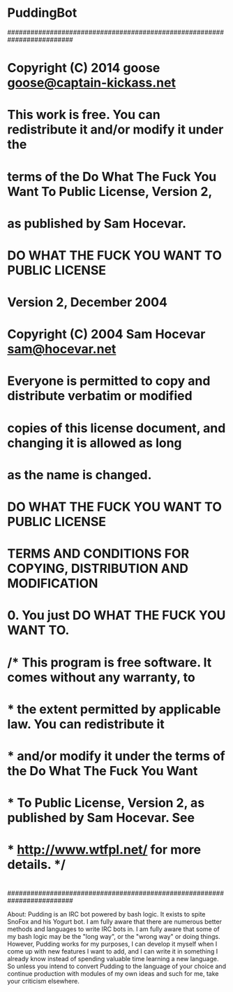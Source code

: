 PuddingBot
==========

#########################################################################
#                                                                       #
# Copyright (C) 2014 goose <goose@captain-kickass.net>                  #
# This work is free. You can redistribute it and/or modify it under the #
# terms of the Do What The Fuck You Want To Public License, Version 2,  #
# as published by Sam Hocevar.                                          #
#                                                                       #
#             DO WHAT THE FUCK YOU WANT TO PUBLIC LICENSE               #
#                     Version 2, December 2004                          #
#                                                                       #
#  Copyright (C) 2004 Sam Hocevar <sam@hocevar.net>                     #
#                                                                       #
#  Everyone is permitted to copy and distribute verbatim or modified    #
#  copies of this license document, and changing it is allowed as long  #
#  as the name is changed.                                              #
#                                                                       #
#             DO WHAT THE FUCK YOU WANT TO PUBLIC LICENSE               #
#    TERMS AND CONDITIONS FOR COPYING, DISTRIBUTION AND MODIFICATION    #
#                                                                       #
#   0. You just DO WHAT THE FUCK YOU WANT TO.                           #
#                                                                       #
# /* This program is free software. It comes without any warranty, to   #
#  * the extent permitted by applicable law. You can redistribute it    #
#  * and/or modify it under the terms of the Do What The Fuck You Want  #
#  * To Public License, Version 2, as published by Sam Hocevar. See     #
#  * http://www.wtfpl.net/ for more details. */                         #
#                                                                       #
#########################################################################

About:
Pudding is an IRC bot powered by bash logic. It exists to spite SnoFox and his Yogurt bot. I am fully aware that there are numerous better methods and languages to write IRC bots in. I am fully aware that some of my bash logic may be the "long way", or the "wrong way" or doing things. However, Pudding works for my purposes, I can develop it myself when I come up with new features I want to add, and I can write it in something I already know instead of spending valuable time learning a new language. So unless you intend to convert Pudding to the language of your choice and continue production with modules of my own ideas and such for me, take your criticism elsewhere.
